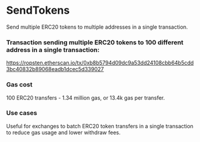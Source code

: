 # SendTokens
Send multiple ERC20 tokens to multiple addresses in a single transaction.

### Transaction sending multiple ERC20 tokens to 100 different address in a single transaction: 
https://ropsten.etherscan.io/tx/0xb8b5794d09dc9a53dd24108cbb64b5cdd3bc40832b89068eadb1dcec5d339027

### Gas cost
100 ERC20 transfers -  1.34 million gas, or 13.4k gas per transfer.

### Use cases
Useful for exchanges to batch ERC20 token transfers in a single transaction to reduce gas usage and lower withdraw fees.

